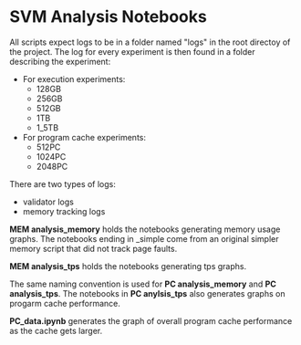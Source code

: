 # SVM Analysis Notebooks

All scripts expect logs to be in a folder named "logs" in the root directoy of the project. The log for every experiment is then found in a folder describing the experiment:
- For execution experiments:
  - 128GB
  - 256GB
  - 512GB
  - 1TB
  - 1_5TB
- For program cache experiments:
  - 512PC
  - 1024PC
  - 2048PC

There are two types of logs:
- validator logs
- memory tracking logs

**MEM analysis_memory** holds the notebooks generating memory usage graphs. The notebooks ending in _simple come from an original simpler memory script that did not track page faults.

**MEM analysis_tps** holds the notebooks generating tps graphs.

The same naming convention is used for **PC analysis_memory** and **PC analysis_tps**. The notebooks in **PC anylsis_tps** also generates graphs on progarm cache performance.

**PC_data.ipynb** generates the graph of overall program cache performance as the cache gets larger.